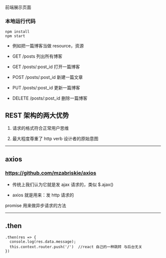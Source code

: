 前端展示页面

### 本地运行代码

```
npm install
npm start
```

- 例如把一篇博客当做 resource，资源

 - GET /posts  列出所有博客

 - GET /posts/:post_id  打开一篇博客

 - POST /posts/:post_id  新建一篇文章

 - PUT /posts/:post_id  更新一篇博客

 - DELETE /posts/:post_id  删除一篇博客



## REST 架构的两大优势

1. 请求的格式符合正常用户思维

2. 最大程度尊重了 http verb 设计者的原始意图

___

## axios  

### https://github.com/mzabriskie/axios

- 传统上我们认为它就是发 ajax 请求的，类似 $.ajax()

- axios 就是用来：发 http 请求的

promise 用来做异步请求的方法

___

## .then

```
.then(res => {
  console.log(res.data.message);
  this.context.router.push('/')  //react 自己的一种跳转 与后台无关
})

```

